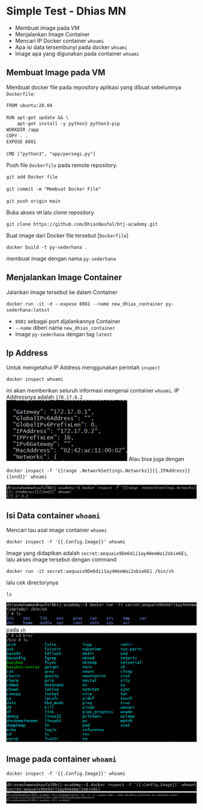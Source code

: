# Simple Test - Dhias MN

- Membuat image pada VM
- Menjalankan Image Container
- Mencari IP Docker container `whoami`
- Apa isi data tersembunyi pada docker `whoami`
- Image apa yang digunakan pada container `whoami`

## Membuat Image pada VM

Membuat docker file pada repository aplikasi yang dibuat sebelumnya
`Dockerfile`:

```
FROM ubuntu:20.04

RUN apt-get update && \
    apt-get install -y python3 python3-pip
WORKDIR /app
COPY . .
EXPOSE 8081

CMD ["python3", "app/persegi.py"]

```

Push file `Dockerfile` pada remote repository.

```
git add Docker file

git commit -m "Membuat Docker File"

git push origin main
```

Buka akses `VM` lalu clone repository

```
git clone https://github.com/DhiasNaufal/btj-academy.git
```

Buat image dari Docker file tersebut [`Dockerfile`]

```
docker build -t py-sederhana .
```

membuat image dengan nama `py-sederhana`

## Menjalankan Image Container

Jalankan image tersebut ke dalam Container

```
docker run -it -d --expose 8081 --name new_dhias_container py-sederhana:latest
```

- `8081` sebagai port dijalankannya Container
- `--name` diberi nama `new_dhias_container`
- Image `py-sederhana` dengan tag `latest`

## Ip Address

Untuk mengetahui IP Address menggunakan perintah `inspect`

```
docker inspect whoami
```

ini akan memberikan seluruh informasi mengenai container `whoami`. IP Addressnya adalah `170.17.0.2`
![IP Address](asset/inspect.png)
Atau bisa juga dengan

```
docker inspect -f '{{range .NetworkSettings.Networks}}{{.IPAddress}}{{end}}' whoami

```

![IP Address](asset/IPAddress2.png)

## Isi Data container `whoami`

Mencari tau asal image container `whoami`

```
docker inspect -f '{{.Config.Image}}' whoami
```

Image yang didaptkan adalah `secret:aequaix9De6dii1ay4HeeWai2obie6Ei`, lalu akses image tersebut dengan command

```
docker run -it secret:aequaix9De6dii1ay4HeeWai2obie6Ei /bin/sh
```

lalu cek directorynya

```
ls
```

![IP Address](asset/data1.png)
pada `sh`
![IP Address](asset/data2.png)

## Image pada container `whoami`

```
docker inspect -f '{{.Config.Image}}' whoami
```

![IP Address](asset/image.png)
![IP Address](asset/Container.png)
